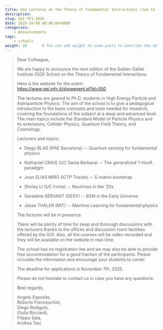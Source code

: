 ```yaml
---
title: GGI Lectures on the Theory of Fundamental Interactions (Jan 12 - Jan 30, 2026)
description: 
slug: GGI-TFI-2026
date: 2025-10-08 00:00:00+0000
categories:
    - Announcements
tags:
    - schools
weight: 10       # You can add weight to some posts to override the default sorting (date descending)
---
```


> Dear Colleague,
> 
> We are happy to announce the next edition of the Galileo Galilei Institute
> (GGI) School on the Theory of Fundamental Interactions.
> 
> Here is the website for the
> event: https://www.ggi.infn.it/showevent.pl?id=550
> 
> The lectures are geared to Ph.D. students in High Energy Particle and
> Astroparticle Physics. The aim of the school is to give a pedagogical
> introduction to the basic concepts and tools needed for research, covering
> the foundations of the subject at a deep and advanced level. The main topics
> include the Standard Model of Particle Physics and its extensions, Collider
> Physics, Quantum Field Theory, and Cosmology.
> 
> Lecturers and topics:
> 
> - Diego BLAS (IFAE Barcelona) -- Quantum sensing for fundamental physics
> 
> - Nathaniel CRAIG (UC Santa Barbara) -- The generalized 't Hooft paradigm
> 
> - Joan ELIAS MIRÓ (ICTP Trieste) -- S-matrix bootstrap
> 
> - Shirley LI (UC Irvine) -- Neutrinos in the ‘20s
> 
> - Geraldine SERVANT (DESY) -- BSM in the Early Universe
> 
> - Jesse THALER (MIT) -- Machine Learning for fundamental physics
> 
> The lectures will be in presence. 
> 
> There will be plenty of time for deep and thorough discussions with the
> lecturers thanks to the offices and discussion room facilities offered by
> the GGI. Also, all the courses will be video-recorded and they will be
> available on the website in real-time.
> 
> The school has no registration fee and we may also be able to provide free
> accommodation for a good fraction of the participants. Please circulate the
> information and encourage your students to come! 
> 
> The deadline for applications is November 7th, 2025.
> 
> Please do not hesitate to contact us in case you have any questions.
> 
> Best regards,
> 
> Angelo Esposito,  
> Roberto Franceschini,   
> Diego Redigolo,   
> Giulia Ricciardi,  
> Filippo Sala,  
> Andrea Tesi 

